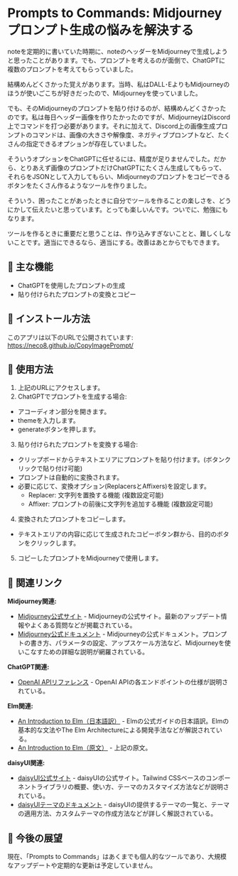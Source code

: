 # Prompts to Commands: Midjourneyプロンプト生成の悩みを解決する

noteを定期的に書いていた時期に、noteのヘッダーをMidjourneyで生成しようと思ったことがあります。でも、プロンプトを考えるのが面倒で、ChatGPTに複数のプロンプトを考えてもらっていました。

結構めんどくさかった覚えがあります。当時、私はDALL･EよりもMidjourneyのほうが使いごこちが好きだったので、Midjourneyを使っていました。

でも、そのMidjourneyのプロンプトを貼り付けるのが、結構めんどくさかったのです。私は毎日ヘッダー画像を作りたかったのですが、MidjourneyはDiscord上でコマンドを打つ必要があります。それに加えて、Discord上の画像生成プロンプトのコマンドは、画像の大きさや解像度、ネガティブプロンプトなど、たくさんの指定できるオプションが存在していました。

そういうオプションをChatGPTに任せるには、精度が足りませんでした。だから、とりあえず画像のプロンプトだけChatGPTにたくさん生成してもらって、それらをJSONとして入力してもらい、Midjourneyのプロンプトをコピーできるボタンをたくさん作るようなツールを作りました。

そういう、困ったことがあったときに自分でツールを作ることの楽しさを、どうにかして伝えたいと思っています。とっても楽しいんです。ついでに、勉強にもなります。

ツールを作るときに重要だと思うことは、作り込みすぎないことと、難しくしないことです。適当にできるなら、適当にする。改善はあとからでもできます。

## 🌟 主な機能

- ChatGPTを使用したプロンプトの生成
- 貼り付けられたプロンプトの変換とコピー

## 🚀 インストール方法

このアプリは以下のURLで公開されています:
https://neco8.github.io/CopyImagePrompt/

## 📝 使用方法

1. 上記のURLにアクセスします。
2. ChatGPTでプロンプトを生成する場合:
  - アコーディオン部分を開きます。
  - themeを入力します。
  - generateボタンを押します。
3. 貼り付けられたプロンプトを変換する場合:
  - クリップボードからテキストエリアにプロンプトを貼り付けます。(ボタンクリックで貼り付け可能)
  - プロンプトは自動的に変換されます。
  - 必要に応じて、変換オプション(ReplacersとAffixers)を設定します。
    - Replacer: 文字列を置換する機能 (複数設定可能)
    - Affixer: プロンプトの前後に文字列を追加する機能 (複数設定可能)
4. 変換されたプロンプトをコピーします。
  - テキストエリアの内容に応じて生成されたコピーボタン群から、目的のボタンをクリックします。
5. コピーしたプロンプトをMidjourneyで使用します。

## 🔗 関連リンク

**Midjourney関連:**
- [Midjourney公式サイト](https://www.midjourney.com) - Midjourneyの公式サイト。最新のアップデート情報やよくある質問などが掲載されている。
- [Midjourney公式ドキュメント](https://docs.midjourney.com/) - Midjourneyの公式ドキュメント。プロンプトの書き方、パラメータの設定、アップスケール方法など、Midjourneyを使いこなすための詳細な説明が網羅されている。

**ChatGPT関連:**
- [OpenAI APIリファレンス](https://platform.openai.com/docs/api-reference) - OpenAI APIの各エンドポイントの仕様が説明されている。

**Elm関連:**
- [An Introduction to Elm（日本語訳）](https://guide.elm-lang.jp) - Elmの公式ガイドの日本語訳。Elmの基本的な文法やThe Elm Architectureによる開発手法などが解説されている。
- [An Introduction to Elm（原文）](https://guide.elm-lang.org) - 上記の原文。

**daisyUI関連:**
- [daisyUI公式サイト](https://daisyui.com) - daisyUIの公式サイト。Tailwind CSSベースのコンポーネントライブラリの概要、使い方、テーマのカスタマイズ方法などが説明されている。
- [daisyUIテーマのドキュメント](https://daisyui.com/docs/themes/) - daisyUIの提供するテーマの一覧と、テーマの適用方法、カスタムテーマの作成方法などが詳しく解説されている。

## 🔮 今後の展望

現在、「Prompts to Commands」はあくまでも個人的なツールであり、大規模なアップデートや定期的な更新は予定していません。
